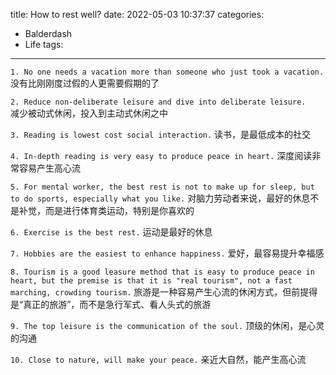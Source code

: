 title: How to rest well?
date: 2022-05-03 10:37:37
categories:
- Balderdash
- Life
tags:
---
`1. No one needs a vacation more than someone who just took a vacation.`  
没有比刚刚度过假的人更需要假期的了  

`2. Reduce non-deliberate leisure and dive into deliberate leisure.`  
减少被动式休闲，投入到主动式休闲之中

`3. Reading is lowest cost social interaction.`
读书，是最低成本的社交  

`4. In-depth reading is very easy to produce peace in heart.`
深度阅读非常容易产生高心流  
<!--more-->

`5. For mental worker, the best rest is not to make up for sleep, but to do sports, especially what you like.`
对脑力劳动者来说，最好的休息不是补觉，而是进行体育类运动，特别是你喜欢的  

`6. Exercise is the best rest.`
运动是最好的休息  

`7. Hobbies are the easiest to enhance happiness.`
爱好，最容易提升幸福感  

`8. Tourism is a good leasure method that is easy to produce peace in heart, but the premise is that it is "real tourism", not a fast marching, crowding tourism.`
旅游是一种容易产生心流的休闲方式，但前提得是“真正的旅游”，而不是急行军式、看人头式的旅游  

`9. The top leisure is the communication of the soul.`
顶级的休闲，是心灵的沟通  

`10. Close to nature, will make your peace.`
亲近大自然，能产生高心流  